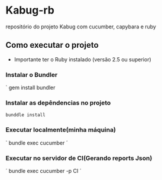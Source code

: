 # Kabug-rb
repositório do projeto Kabug com cucumber, capybara e ruby

## Como executar o projeto

* Importante ter o Ruby instalado (versão 2.5 ou superior)

### Instalar o Bundler
`
gem install bundler

### Instalar as depêndencias no projeto
`
bunddle install
`

### Executar localmente(minha máquina)
`
bundle exec cucumber
´

### Executar no servidor de CI(Gerando reports Json)
´
bundle exec cucumber -p CI
´
